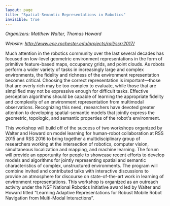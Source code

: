 ```yaml
---
layout: page
title: "Spatial-Semantic Representations in Robotics"
invisible: true
---
```


<p class="text-left"><i>Organizers: Matthew Walter, Thomas Howard</i></p>
<p class="text-left"><i>Website: <a href="http://www.ece.rochester.edu/projects/rail/ssrr2017/">http://www.ece.rochester.edu/projects/rail/ssrr2017/</a></i></p>


<p>
Much attention in the robotics community over the last several decades has focused on low-level geometric environment
representations in the form of primitive feature-based maps, occupancy grids, and point clouds. As
robots perform a wider variety of tasks in increasingly large and complex environments, the fidelity and richness
of the environment representation becomes critical. Choosing the correct representation is important—those that
are overly rich may be too complex to evaluate, while those that are simplified may not be expressive enough for
difficult tasks. Effective perception algorithms should be capable of learning the appropriate fidelity and complexity
of an environment representation from multimodal observations. Recognizing this need, researchers have
devoted greater attention to developing spatial-semantic models that jointly express the geometric, topologic, and
semantic properties of the robot's environment.
</p>

<p>
This workshop will build off of the success of two workshops organized by Walter and Howard on model
learning for human-robot collaboration at RSS 2015 and RSS 2016 to bring together a multidisciplinary group of
researchers working at the intersection of robotics, computer vision, simultaneous localization and mapping, and
machine learning. The forum will provide an opportunity for people to showcase recent efforts to develop models
and algorithms for jointly representing spatial and semantic characteristics of complex, unstructured environments.
The program will combine invited and contributed talks with interactive discussions to provide an atmosphere for
discourse on state-of-the-art work in learning of environment representations. This workshop is organized as an
outreach activity under the NSF National Robotics Initiative award led by Walter and Howard titled “Learning
Adaptive Representations for Robust Mobile Robot Navigation from Multi-Modal Interactions”.
</p>


